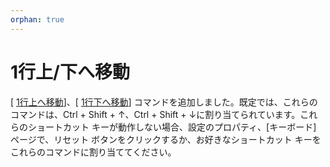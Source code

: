 ```yaml
---
orphan: true
---
```

# 1行上/下へ移動

\[ [1行上へ移動](../cmd/edit/move_line_up)\]、\[ [1行下へ移動](../cmd/edit/move_line_down)\] コマンドを追加しました。既定では、これらのコマンドは、Ctrl + Shift + ↑、Ctrl + Shift + ↓に割り当てられています。これらのショートカット キーが動作しない場合、設定のプロパティ、\[キーボード\] ページで、リセット ボタンをクリックするか、お好きなショートカット キーをこれらのコマンドに割り当ててください。
